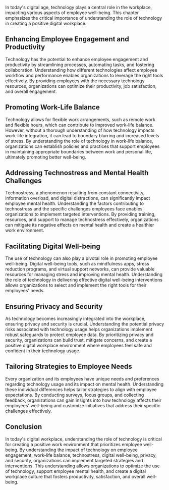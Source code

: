 
In today's digital age, technology plays a central role in the workplace, impacting various aspects of employee well-being. This chapter emphasizes the critical importance of understanding the role of technology in creating a positive digital workplace.

Enhancing Employee Engagement and Productivity
----------------------------------------------

Technology has the potential to enhance employee engagement and productivity by streamlining processes, automating tasks, and fostering collaboration. Understanding how different technologies affect employee workflow and performance enables organizations to leverage the right tools effectively. By providing employees with the necessary technology resources, organizations can optimize their productivity, job satisfaction, and overall engagement.

Promoting Work-Life Balance
---------------------------

Technology allows for flexible work arrangements, such as remote work and flexible hours, which can contribute to improved work-life balance. However, without a thorough understanding of how technology impacts work-life integration, it can lead to boundary blurring and increased levels of stress. By understanding the role of technology in work-life balance, organizations can establish policies and practices that support employees in maintaining appropriate boundaries between work and personal life, ultimately promoting better well-being.

Addressing Technostress and Mental Health Challenges
----------------------------------------------------

Technostress, a phenomenon resulting from constant connectivity, information overload, and digital distractions, can significantly impact employee mental health. Understanding the factors contributing to technostress and the specific challenges employees face enables organizations to implement targeted interventions. By providing training, resources, and support to manage technostress effectively, organizations can mitigate its negative effects on mental health and create a healthier work environment.

Facilitating Digital Well-being
-------------------------------

The use of technology can also play a pivotal role in promoting employee well-being. Digital well-being tools, such as mindfulness apps, stress reduction programs, and virtual support networks, can provide valuable resources for managing stress and improving mental health. Understanding the role of technology in delivering effective digital well-being interventions allows organizations to select and implement the right tools for their employees' needs.

Ensuring Privacy and Security
-----------------------------

As technology becomes increasingly integrated into the workplace, ensuring privacy and security is crucial. Understanding the potential privacy risks associated with technology usage helps organizations implement robust safeguards to protect employee data. By prioritizing privacy and security, organizations can build trust, mitigate concerns, and create a positive digital workplace environment where employees feel safe and confident in their technology usage.

Tailoring Strategies to Employee Needs
--------------------------------------

Every organization and its employees have unique needs and preferences regarding technology usage and its impact on mental health. Understanding these individual differences helps tailor strategies to align with employee expectations. By conducting surveys, focus groups, and collecting feedback, organizations can gain insights into how technology affects their employees' well-being and customize initiatives that address their specific challenges effectively.

Conclusion
----------

In today's digital workplace, understanding the role of technology is critical for creating a positive work environment that prioritizes employee well-being. By understanding the impact of technology on employee engagement, work-life balance, technostress, digital well-being, privacy, and security, organizations can implement targeted strategies and interventions. This understanding allows organizations to optimize the use of technology, support employee mental health, and create a digital workplace culture that fosters productivity, satisfaction, and overall well-being.
